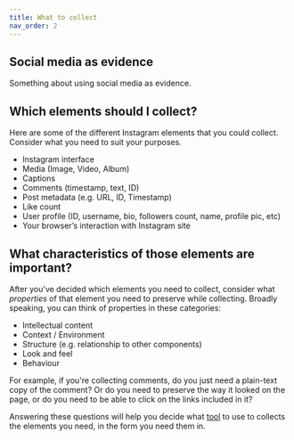 ```yaml
---
title: What to collect
nav_order: 2
---
```

## Social media as evidence
Something about using social media as evidence.

## Which elements should I collect? 
Here are some of the different Instagram elements that you could collect. Consider what you need to suit your purposes.

- Instagram interface
- Media (Image, Video, Album)
- Captions
- Comments (timestamp, text, ID)
- Post metadata (e.g. URL, ID, Timestamp)
- Like count
- User profile (ID, username, bio, followers count, name, profile pic, etc)
- Your browser’s interaction with Instagram site

## What characteristics of those elements are important?
After you've decided which elements you need to collect, consider what _properties_ of that element you need to preserve while collecting. Broadly speaking, you can think of properties in these categories:

- Intellectual content
- Context / Environment
- Structure (e.g. relationship to other components)
- Look and feel
- Behaviour

For example, if you're collecting comments, do you just need a plain-text copy of the comment? Or do you need to preserve the way it looked on the page, or do you need to be able to click on the links included in it?

Answering these questions will help you decide what [tool](https://yvonneng.github.io/test-insta/tools-overview) to use to collects the elements you need, in the form you need them in. 
